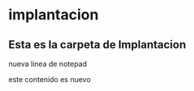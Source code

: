 # implantacion
## Esta es la carpeta de **Implantacion**


nueva linea de notepad

este contenido es nuevo